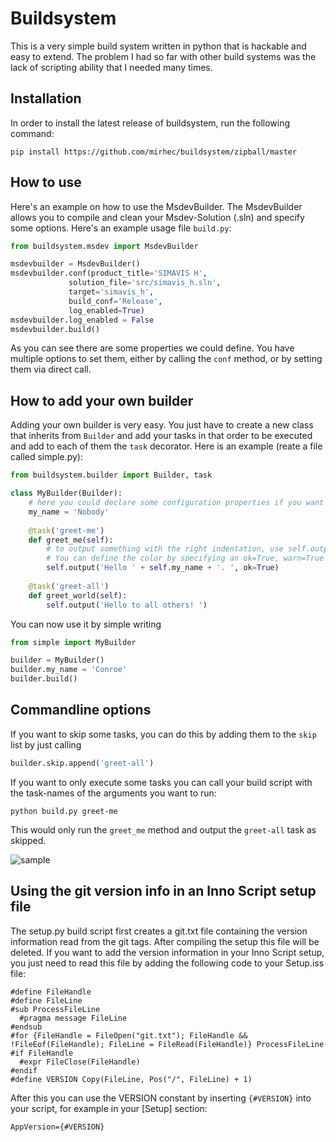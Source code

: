 # Buildsystem

This is a very simple build system written in python that is hackable and easy to extend. 
The problem I had so far with other build systems was the lack of scripting ability that 
I needed many times.

## Installation
In order to install the latest release of buildsystem, run the following command:

```
pip install https://github.com/mirhec/buildsystem/zipball/master
```

## How to use
Here's an example on how to use the MsdevBuilder. The MsdevBuilder allows you to
compile and clean your Msdev-Solution (.sln) and specify some options. Here's an
example usage file `build.py`:

```python
from buildsystem.msdev import MsdevBuilder

msdevbuilder = MsdevBuilder()
msdevbuilder.conf(product_title='SIMAVIS H',
             solution_file='src/simavis_h.sln',
             target='simavis_h',
             build_conf='Release',
             log_enabled=True)
msdevbuilder.log_enabled = False
msdevbuilder.build()
```

As you can see there are some properties we could define. You have multiple options
to set them, either by calling the `conf` method, or by setting them via direct call.

## How to add your own builder
Adding your own builder is very easy. You just have to create a new class that inherits
from `Builder` and add your tasks in that order to be executed and add to each of them
the `task` decorator. Here is an example (reate a file called simple.py):

```python
from buildsystem.builder import Builder, task

class MyBuilder(Builder):
    # here you could declare some configuration properties if you want to
    my_name = 'Nobody'
    
    @task('greet-me')
    def greet_me(self):
        # to output something with the right indentation, use self.output
        # You can define the color by specifying an ok=True, warn=True or error=True.
        self.output('Hello ' + self.my_name + '. ', ok=True)
    
    @task('greet-all')
    def greet_world(self):
        self.output('Hello to all others! ')
```

You can now use it by simple writing

```python
from simple import MyBuilder

builder = MyBuilder()
builder.my_name = 'Conroe'
builder.build()
```

## Commandline options
If you want to skip some tasks, you can do this by adding them to the `skip` list by
just calling

```python
builder.skip.append('greet-all')
```

If you want to only execute some tasks you can call your build script with the task-names
of the arguments you want to run:

```
python build.py greet-me
```

This would only run the `greet_me` method and output the `greet-all` task as skipped.

![sample](https://cloud.githubusercontent.com/assets/5173805/11562974/8493d2f4-99d1-11e5-801c-698179ca6705.gif)

## Using the git version info in an Inno Script setup file

The setup.py build script first creates a git.txt file containing the version information read
from the git tags. After compiling the setup this file will be deleted. If you want to add the
version information in your Inno Script setup, you just need to read this file by adding the following
code to your Setup.iss file:

```
#define FileHandle
#define FileLine
#sub ProcessFileLine
  #pragma message FileLine
#endsub
#for {FileHandle = FileOpen("git.txt"); FileHandle && !FileEof(FileHandle); FileLine = FileRead(FileHandle)} ProcessFileLine
#if FileHandle
  #expr FileClose(FileHandle)
#endif
#define VERSION Copy(FileLine, Pos("/", FileLine) + 1)
```

After this you can use the VERSION constant by inserting `{#VERSION}` into your script, for example in your [Setup] section: 
```
AppVersion={#VERSION}
```
